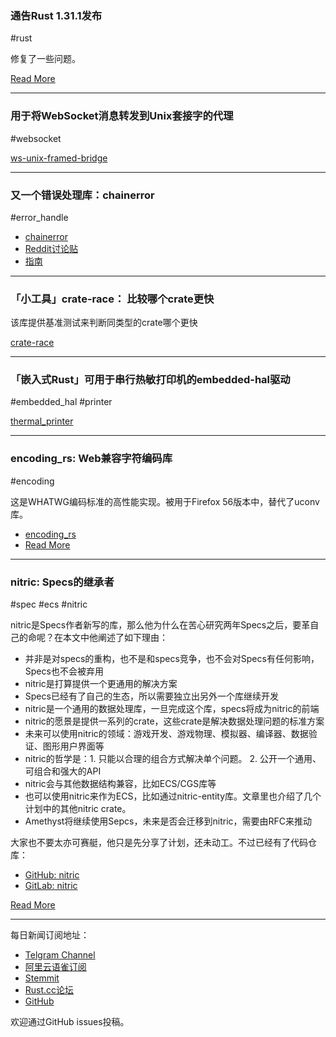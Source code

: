 ### 通告Rust 1.31.1发布

#rust

修复了一些问题。

[Read More](https://blog.rust-lang.org/2018/12/20/Rust-1.31.1.html)

---

### 用于将WebSocket消息转发到Unix套接字的代理

#websocket 

[ws-unix-framed-bridge](https://github.com/Kixunil/ws-unix-framed-bridge)

---

### 又一个错误处理库：chainerror

#error_handle

- [chainerror](https://github.com/haraldh/chainerror)
- [Reddit讨论贴](https://www.reddit.com/r/rust/comments/a7z4j6/chainerror_early_request_for_comments/)
- [指南](https://haraldh.github.io/chainerror/)

---

### 「小工具」crate-race： 比较哪个crate更快

该库提供基准测试来判断同类型的crate哪个更快

[crate-race](https://github.com/veniamin-ilmer/crate-race)

---

### 「嵌入式Rust」可用于串行热敏打印机的embedded-hal驱动

#embedded_hal #printer

[thermal_printer](https://crates.io/crates/thermal_printer)

---

### encoding_rs: Web兼容字符编码库

#encoding

这是WHATWG编码标准的高性能实现。被用于Firefox 56版本中，替代了uconv库。

- [encoding_rs](https://github.com/hsivonen/encoding_rs)
- [Read More](https://hsivonen.fi/encoding_rs/)

---

### nitric: Specs的继承者

#spec #ecs #nitric

nitric是Specs作者新写的库，那么他为什么在苦心研究两年Specs之后，要革自己的命呢？在本文中他阐述了如下理由：

- 并非是对specs的重构，也不是和specs竞争，也不会对Specs有任何影响，Specs也不会被弃用
- nitric是打算提供一个更通用的解决方案
- Specs已经有了自己的生态，所以需要独立出另外一个库继续开发
- nitric是一个通用的数据处理库，一旦完成这个库，specs将成为nitric的前端
- nitric的愿景是提供一系列的crate，这些crate是解决数据处理问题的标准方案
- 未来可以使用nitric的领域：游戏开发、游戏物理、模拟器、编译器、数据验证、图形用户界面等
- nitric的哲学是：1. 只能以合理的组合方式解决单个问题。 2. 公开一个通用、可组合和强大的API
- nitric会与其他数据结构兼容，比如ECS/CGS库等
- 也可以使用nitric来作为ECS，比如通过nitric-entity库。文章里也介绍了几个计划中的其他nitric crate。
- Amethyst将继续使用Sepcs，未来是否会迁移到nitric，需要由RFC来推动

大家也不要太亦可赛艇，他只是先分享了计划，还未动工。不过已经有了代码仓库：

- [GitHub: nitric](https://github.com/torkleyy/nitric)
- [GitLab: nitric](https://gitlab.com/nitric/nitric)

[Read More](https://users.rust-lang.org/t/announcing-nitric-the-successor-of-specs/23388)

---

每日新闻订阅地址：

- [Telgram Channel](https://t.me/rust_daily_news )
- [阿里云语雀订阅](https://www.yuque.com/chaosbot/rustnews)
- [Stemmit](https://steemit.com/@blackanger)
- [Rust.cc论坛](https://rust.cc)
- [GitHub](https://github.com/RustStudy/rust_daily_news)

欢迎通过GitHub issues投稿。
